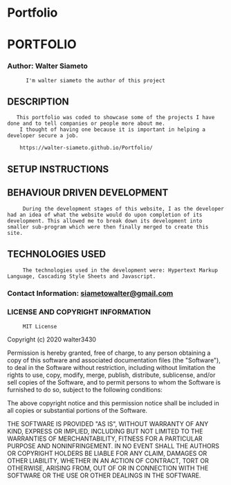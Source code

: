 # Portfolio



# PORTFOLIO

### Author: Walter Siameto
          I'm walter siameto the author of this project

## DESCRIPTION
       This portfolio was coded to showcase some of the projects I have done and to tell companies or people more about me.
        I thought of having one because it is important in helping a developer secure a job.
        
        https://walter-siameto.github.io/Portfolio/

## SETUP INSTRUCTIONS
        

## BEHAVIOUR DRIVEN DEVELOPMENT
         During the development stages of this website, I as the developer had an idea of what the website would do upon completion of its development. This allowed me to break down its development into smaller sub-program which were then finally merged to create this site.

## TECHNOLOGIES USED
         The technologies used in the development were: Hypertext Markup Language, Cascading Style Sheets and Javascript.

### Contact Information: siametowalter@gmail.com

### LICENSE AND COPYRIGHT INFORMATION
         MIT License

Copyright (c) 2020 walter3430

Permission is hereby granted, free of charge, to any person obtaining a copy of this software and associated documentation files (the "Software"), to deal in the Software without restriction, including without limitation the rights to use, copy, modify, merge, publish, distribute, sublicense, and/or sell copies of the Software, and to permit persons to whom the Software is furnished to do so, subject to the following conditions:

The above copyright notice and this permission notice shall be included in all copies or substantial portions of the Software.

THE SOFTWARE IS PROVIDED "AS IS", WITHOUT WARRANTY OF ANY KIND, EXPRESS OR IMPLIED, INCLUDING BUT NOT LIMITED TO THE WARRANTIES OF MERCHANTABILITY, FITNESS FOR A PARTICULAR PURPOSE AND NONINFRINGEMENT. IN NO EVENT SHALL THE AUTHORS OR COPYRIGHT HOLDERS BE LIABLE FOR ANY CLAIM, DAMAGES OR OTHER LIABILITY, WHETHER IN AN ACTION OF CONTRACT, TORT OR OTHERWISE, ARISING FROM, OUT OF OR IN CONNECTION WITH THE SOFTWARE OR THE USE OR OTHER DEALINGS IN THE SOFTWARE.
                                              
